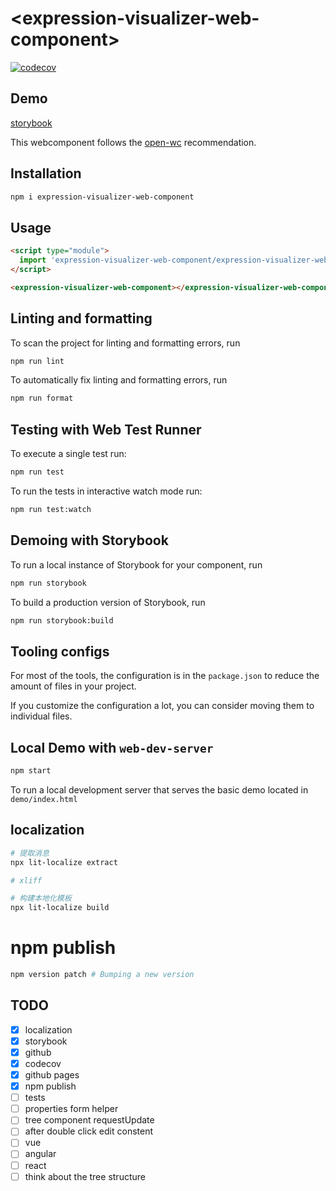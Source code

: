 # \<expression-visualizer-web-component>

[![codecov](https://codecov.io/gh/joehecn/expression-visualizer-web-component/branch/main/graph/badge.svg?token=XVVTCISZZQ)](https://codecov.io/gh/joehecn/expression-visualizer-web-component)

## Demo
[storybook](https://joehecn.github.io/expression-visualizer-web-component/iframe.html?id=expressionvisualizerwebcomponent--regular&args=&viewMode=story)

This webcomponent follows the [open-wc](https://github.com/open-wc/open-wc) recommendation.

## Installation

```bash
npm i expression-visualizer-web-component
```

## Usage

```html
<script type="module">
  import 'expression-visualizer-web-component/expression-visualizer-web-component.js';
</script>

<expression-visualizer-web-component></expression-visualizer-web-component>
```

## Linting and formatting

To scan the project for linting and formatting errors, run

```bash
npm run lint
```

To automatically fix linting and formatting errors, run

```bash
npm run format
```

## Testing with Web Test Runner

To execute a single test run:

```bash
npm run test
```

To run the tests in interactive watch mode run:

```bash
npm run test:watch
```

## Demoing with Storybook

To run a local instance of Storybook for your component, run

```bash
npm run storybook
```

To build a production version of Storybook, run

```bash
npm run storybook:build
```


## Tooling configs

For most of the tools, the configuration is in the `package.json` to reduce the amount of files in your project.

If you customize the configuration a lot, you can consider moving them to individual files.

## Local Demo with `web-dev-server`

```bash
npm start
```

To run a local development server that serves the basic demo located in `demo/index.html`

## localization
```bash
# 提取消息
npx lit-localize extract

# xliff

# 构建本地化模板
npx lit-localize build
```

# npm publish
```bash
npm version patch # Bumping a new version
```

## TODO
- [x] localization
- [x] storybook
- [x] github
- [x] codecov
- [x] github pages
- [x] npm publish
- [ ] tests
- [ ] properties form helper
- [ ] tree component requestUpdate
- [ ] after double click edit constent
- [ ] vue
- [ ] angular
- [ ] react
- [ ] think about the tree structure
